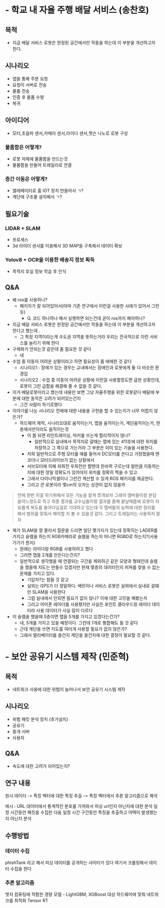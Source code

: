 # - 학교 내 자율 주행 배달 서비스 (송찬호)

## 목적
- 지금 배달 서비스 로봇은 한정된 공간에서만 작동을 하는데 이 부분을 개선하고자 한다.
## 시나리오
- 앱을 통해 주문 요청
- 요청이 서버로 전송
- 물품 전송
- 인증 후 물품 수령
- 복귀
## 아이디어
- 모터,초음파 센서,카메라 센서,라이다 센서,젯슨 나노로 로봇 구성
### 물품함은 어떻게?
- 로봇 자체에 물품함을 만드는것
- 물품함을 만들어 트레일러로 연결
### 층간 이동은 어떻게?
- 엘레베이터로 홈 IOT 장치 만들어서 ㄱ?
- 계단에 구조물 설치해서 ㄱ?
## 필요기술 
### LIDAR + SLAM
- 프로세스
- 3d 라이더 센서를 이용해서 3D MAP을 구축해서 데이터 확보
### Yolov8 + OCR을 이용한 배송지 정보 획득
- 목적지 호실 정보 학습 후 인식
## Q&A
- 왜 ros를 사용하나?
	- 패키지가 잘 되어있어서(아마 기존 연구에서 이런걸 사용한 사례가 있어서 그런 듯)
		- Q. 코드 하나하나 해서 실행하면 되는건데 굳이 ros까지 해야하나?
- 지금 배달 서비스 로봇은 한정된 공간에서만 작동을 하는데 이 부분을 개선하고자 한다고 했는데 .
	-  그 특정 지역이라는게 수도권 지역을 뜻하는거라 우리는 전국적으로 이런 서비스를 늘리기 위해 한다
- 구체화가 안되는것 같은데 좀 필요한 것 같다
	- 네
- 수업 중 이동이 어려운 상황이라고 하면 필요성이 좀 애매한 것 같다 
	- 시나리오1 : 장애가 있는 경우는 교내에서는 장애인과 로봇에게 둘 다 비슷한 환경임
	- 시나리오2 : 수업 중 이동이 어려운 상황에 이런걸 사용할정도면 급한 상황인데, 로봇이 그런 급함을 해결해 줄 수 없을 것 같다.
- 이거 배달로봇이라고 했는데 내용만 보면 그냥 자율주행을 위한 로봇같다 배달에 부분에 대한 동작은 고려가 되어있는건지
	- 그건 사람이 하기로했다
- 이야기를 나눈 시나리오 전체에 대한 내용을 구현을 할 수 있는지가 너무 어렵지 않은가?
	- 하드웨어 제작, 시나리오대로 움직이는거, 맵을 움직이는거, 계단움직이는거, 한층에서만이라도 움직이는것
		- 이 쯤 되면 라인트레이싱, 마커를 쓰는게 합리적이지 않나?
			- 일반적으로 실내에서 목적지로 갈때는 맵에 있는 411호에 대한 위치를 저장하고 그 쪽으로 가는거라 그 부분은 이미 있는 기술을 사용한다.
		- 저희 일반적으로 주행 모터를 예를 들어서 DC모터를 쓴다고 가정했을때 엔코더나 모터드라이브가 없는 상황에서
		- 서브모터에 의해 좌회전 우회전만 할탠데 한바퀴 구르는데 얼만큼 이동하는지에 대한 정밀 정확도가 있어야지 위치를 정확히 찍을 수 있고
		- 그래서 다이나믹셀이나 그런건 계산할 수 있게 ROS 패키지를 제공한다.
		- 그리고 큰 로봇이라 몇cm의 오차는 상관이 없지 않을까

>언제 한번 이걸 하기위해서 모든 기능을 잘게 쪼개보자 그래야 멤버들이랑 분담을어느정도로 하고 최종 결과를 교수님들이랑 결과를
올해 끝날때쯤에 로봇이 자유롭게 복도를 돌아다닐걸로 기대하고 있는데 
각 멤버들의 능력에 대한 정리를 해서 범위를 맞춰서 해야할 지 볼 수 있을것 같다. 그리고 트레일러는 사용하지 말자

- 제가 SLAM을 잘 몰라서 질문을 드리면 일단 몇가지가 있는데 정확히는 LADER를 가지고 슬렘을 하는지 RGB카메라로 슬렘을 하는지 아니면 RGBD로 하는지?(사용기기가 뭔지)
	-  원래는 라이다랑 RGB를 사용하려고 했다
	- 그러면 맵을 2개를 만든다는건지?
	- 일반적으로 생각했을 때 연결되는 구간을 제외하곤 같은 모양과 형태인데 슬렘을 했을때 지도는 만들수 있겠지만 현재 몇층의 데이터인지 피쳐를 찾을 수 없는 문제를 가지고 있다.
		- 기압차?는 힘들 것 같고 
		- 실외는 GPS가 더 정밀하다. 배민이나 서비스 로봇은 실외에서 실내로 갈떄만 SLAM을 사용한다
		- 그럼 실내에서 안되면 필요가 없지 않나? 이에 대한 고민을 해봤는지
		- 그리고 아이폰 레이더를 사용했지만 사실은 포인트 클라우드랑 레이더 데이터라 사용 데이터가 사실 많이 다르다
- 이 슬렘을 했을때 5층이면 맵을 5개를 가지고 있겠다는건가?
	- 네, 5개를 가지고 있을 예정이다. 그런데 1개로 통합해도 될 것 같다
	- 근데 계단을 쓰면 지도를 여러개 사용할 필요가 없지 않은가?
	- 그래서 엘리베이터를 쓸건지 계단을 쓸건지에 대한 결정이 필요할 것 같다.

# - 보안 공유기 시스템 제작 (민준혁)
## 목적
- 네트워크 사용에 대한 위험이 늘어나서 보안 공유기 시스템 제작
## 시나리오
- 위험 패킷 분석 장치 (추가설치) 
- 공유기 
- 중개 서버
- 사용자
## Q&A
- 속도에 대한 고려가 되어있는지?

## 연구 내용
원시 데이터 -> 특징 벡터에 대한 특징 추출 -> 특징 벡터에서 추론 알고리즘으로  해석

에시 : URL 데이터에서 통계적인 분포를 가져와서 피싱 url인지 아닌지에 대한 분석
일정 시간동안 패킷을 수집한 다음 일정 시간 구간동안 특징을 추출하고 어택이 발생했는지 아닌지 분석

## 수행방법
### 데이터 수집
phishTank 라고 해서 피싱 데이터를 공개하는 사이터가 있다 여기서 크롤링해서 데이터 수집을 한다
### 추론 알고리즘
엣지 컴퓨팅에 적합한 경량 모델 - LightGBM, XGBoost 
대상 하드웨어에 맞춰 네트워크를 최적화 Tensor RT